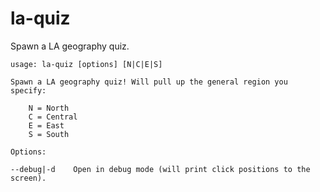 # la-quiz

Spawn a LA geography quiz.

```
usage: la-quiz [options] [N|C|E|S]

Spawn a LA geography quiz! Will pull up the general region you specify:

    N = North
    C = Central
    E = East
    S = South

Options:

--debug|-d    Open in debug mode (will print click positions to the screen).
```

